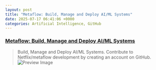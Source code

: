 ```yaml
---
layout: post
title: "Metaflow: Build, Manage and Deploy AI/ML Systems"
date: 2025-07-17 06:41:06 +0000
categories: Artificial Intelligence, GitHub
---
```


### [Metaflow: Build, Manage and Deploy AI/ML Systems](https://github.com/Netflix/metaflow)

> Build, Manage and Deploy AI/ML Systems. Contribute to Netflix/metaflow development by creating an account on GitHub.
![Preview Image](https://repository-images.githubusercontent.com/209120637/00b39080-1ddc-11ea-8710-59b484540700)

